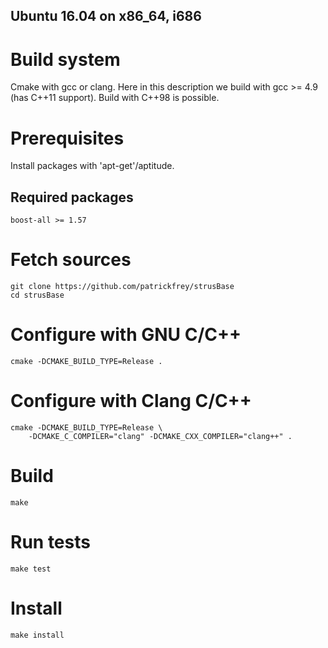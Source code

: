 Ubuntu 16.04 on x86_64, i686
----------------------------

# Build system
Cmake with gcc or clang. Here in this description we build with 
gcc >= 4.9 (has C++11 support). Build with C++98 is possible.

# Prerequisites
Install packages with 'apt-get'/aptitude.

## Required packages
	boost-all >= 1.57

# Fetch sources
	git clone https://github.com/patrickfrey/strusBase
	cd strusBase

# Configure with GNU C/C++
	cmake -DCMAKE_BUILD_TYPE=Release .

# Configure with Clang C/C++
	cmake -DCMAKE_BUILD_TYPE=Release \
		-DCMAKE_C_COMPILER="clang" -DCMAKE_CXX_COMPILER="clang++" .

# Build
	make

# Run tests
	make test

# Install
	make install


